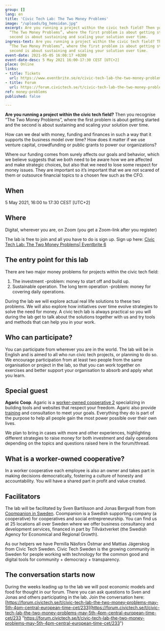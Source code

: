 ```yaml
---
group: []
lang: en
title: 'Civic Tech Lab: The Two Money Problems'
image: "/uploads/bg_hemsidan.jpg"
excerpt: Are you running a project within the civic tech field? Then you recognise
  “The Two Money Problems”, where the first problem is about getting started and the
  second is about sustaining and scaling your solution over time.
ingress-text: Are you running a project within the civic tech field? Then you recognise
  “The Two Money Problems”, where the first problem is about getting started and the
  second is about sustaining and scaling your solution over time.
event-date: 2021-05-05 16:00:17 +0200
event-date-desc: 5 May 2021 16:00-17:30 CEST [UTC+2]
place: Online
links:
- title: Tickets
  url: https://www.eventbrite.se/e/civic-tech-lab-the-two-money-problems-biljetter-151644178821
- title: Forum
  url: https://forum.civictech.se/t/civic-tech-lab-the-two-money-problems-5-may-2021-16-00-to-17-30-cest-utc-2/233
ref: money-problems
published: false

---
```

**Are you running a project within the civic tech field?** Then you recognise “The Two Money Problems”, where the first problem is about getting started and the second is about sustaining and scaling your solution over time.

How can we deal with money, funding and finances in such a way that it supports the business model over time? How does it matter if we use venture capital, crowdfunding or public grants to power our organizations?

Where our funding comes from surely affects our goals and behavior, which we believe suggests that we both need to be aware how we are affected and make strategic choices, but also that we need to lose some respect for money issues. They are important so it’s important that we are not scared of them or outsource financial topics to a chosen few such as the CFO.

## When

5 May 2021, 16:00 to 17:30 CEST \[UTC+2\]

## Where

Digital, wherever you are, on Zoom (you get a Zoom-link after you register)

The lab is free to join and all you have to do is sign up. Sign up here: [Civic Tech Lab: The Two Money Problems| Eventbrite 6](https://www.eventbrite.se/e/civic-tech-lab-the-two-money-problems-biljetter-151644178821)

## The entry point for this lab

There are two major money problems for projects within the civic tech field:

1. The investment -problem: money to start off and build up.
2. Sustainable operation. The long term operation -problem: money for covering daily operations.

During the lab we will explore actual real life solutions to these two problems. We will also explore how initiatives over time evolve strategies to solve the need for money. A civic tech lab is always practical so you will during the lab get to talk about the solutions together with us and try tools and methods that can help you in your work.

## Who can participate?

You can participate from wherever you are in the world. The lab will be in English and is aimed to all who run civic tech projects, or planning to do so. We encourage participation from at least two people from the same organisation or project in the lab, so that you can work together on exercises and better support your organisation to absorb and apply what you learn.

## Special guest

**Agaric Coop**. Agaric is a [worker-owned cooperative 2](https://agaric.coop/what-worker-owner-cooperative) specializing in building tools and websites that respect your freedom. Agaric also provide [training](https://agaric.coop/training) and consultation to meet your goals. Everything they do is part of the purpose to help all people gain the most power possible over their own lives.

We plan to bring in cases with more and other experiences, highlighting different strategies to raise money for both investment and daily operations depending on the topics and questions raised here in the forum/thread.

## What is a worker-owned cooperative?

In a worker cooperative each employee is also an owner and takes part in making decisions democratically, fostering a culture of honesty and accountability. You will have a shared part in profit and value created.

## Facilitators

The lab will be facilitated by Sven Bartilsson and Jonas Bergvall from from [Coompanion in Sweden](https://coompanion.se/). Coompanion is a Swedish supporting company (a cooperative) for cooperatives and social entrepreneurship. You can find us at 25 locations all over Sweden where we offer business consultancy and development services, financed in part by Tillväxtverket (the Swedish Agency for Economical and Regional Growth).

As our helpers we have Pernilla Näsfors Östmar and Mattias Jägerskog from Civic Tech Sweden. Civic Tech Sweden is the growing community in Sweden for people working with technology for the common good and digital tools for community + democracy + transparency.

## The conversation starts now

During the weeks leading up to the lab we will post economic models and food for thought in our forum. There you can ask questions to Sven and Jonas and others participating in the lab. Join the conversation here: [https://forum.civictech.se/t/civic-tech-lab-the-two-money-problems-may-5th-4pm-central-european-time-cet/233](https://forum.civictech.se/t/civic-tech-lab-the-two-money-problems-may-5th-4pm-central-european-time-cet/233 "https://forum.civictech.se/t/civic-tech-lab-the-two-money-problems-may-5th-4pm-central-european-time-cet/233")